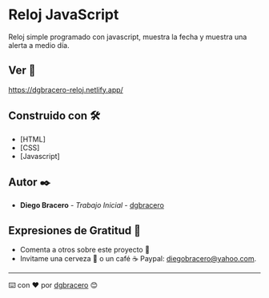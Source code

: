 # Reloj JavaScript

Reloj simple programado con javascript, muestra la fecha y muestra una alerta a medio día. 

## Ver 🚀

https://dgbracero-reloj.netlify.app/

## Construido con 🛠️

* [HTML]
* [CSS]
* [Javascript]

## Autor ✒️

* **Diego Bracero** - *Trabajo Inicial* - [dgbracero](https://github.com/dgbracero)

## Expresiones de Gratitud 🎁

* Comenta a otros sobre este proyecto 📢
* Invitame una cerveza 🍺 o un café ☕ Paypal: diegobracero@yahoo.com. 

---
⌨️ con ❤️ por [dgbracero](https://github.com/dgbracero) 😊
